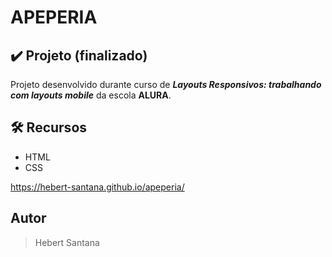 # APEPERIA
## ✔️ Projeto (finalizado)

Projeto desenvolvido durante curso de <strong><em>Layouts Responsivos: trabalhando com layouts mobile</em></strong> da escola <strong>ALURA</strong>.

## 🛠️ Recursos

* HTML
* CSS

<https://hebert-santana.github.io/apeperia/>

## Autor
> Hebert Santana 
